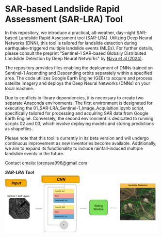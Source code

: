 # SAR-based Landslide Rapid Assessment (SAR-LRA) Tool
In this repository, we introduce a practical, all-weather, day-night SAR-based Landslide Rapid Assessment tool (SAR-LRA). Utilizing Deep Neural Networks (DNN), this tool is tailored for landslide detection during earthquake-triggered multiple landslide events (MLEs). For further details, please consult the preprint "Sentinel-1 SAR-based Globally Distributed Landslide Detection by Deep Neural Networks" by [Nava et al (2024)](link).

The repository provides files enabling the deployment of DNNs trained on Sentinel-1 Ascending and Descending orbits separately within a specified area. The code utilizes Google Earth Engine (GEE) to acquire and process satellite imagery and deploys the Deep Neural Networks (DNNs) on your local machine.

Due to conflicts in library dependencies, it is necessary to create two separate Anaconda environments. The first environment is designated for executing the 01_SAR-LRA_Sentinel-1_Image_Acquisition.ipynb script, specifically tailored for processing and acquiring SAR data from Google Earth Engine. Conversely, the second environment is dedicated to running scripts 02 and 03, which involve deploying models and storing predictions as shapefiles.

Please note that this tool is currently in its beta version and will undergo continuous improvement as new inventories become available. Additionally, we aim to expand its functionality to include rainfall-induced multiple landslide events in the future.

Contact emails: lorenava996@gmail.com

***SAR-LRA Tool***
![SAR-LRA Tool](https://github.com/lorenzonava96/SAR-and-DL-for-Landslide-Rapid-Assessment/blob/main/Pictures/object%20detection.png)
